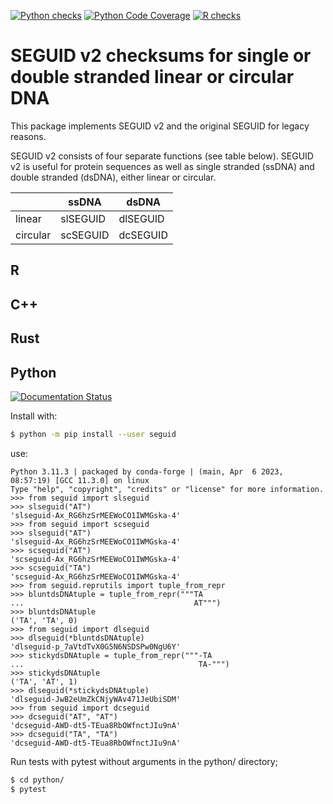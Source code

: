 [![Python checks](https://github.com/MetabolicEngineeringGroupCBMA/seguid/actions/workflows/check-python.yml/badge.svg)](https://github.com/MetabolicEngineeringGroupCBMA/seguid/actions/workflows/check-python.yml)
[![Python Code Coverage](https://codecov.io/gh/MetabolicEngineeringGroupCBMA/seguid/graph/badge.svg)](https://codecov.io/gh/MetabolicEngineeringGroupCBMA/seguid)
[![R checks](https://github.com/MetabolicEngineeringGroupCBMA/seguid/actions/workflows/R-CMD-check.yaml/badge.svg)](https://github.com/MetabolicEngineeringGroupCBMA/seguid/actions/workflows/R-CMD-check.yaml)


# SEGUID v2 checksums for single or double stranded linear or circular DNA

This package implements SEGUID v2 and the original SEGUID for legacy reasons.

SEGUID v2 consists of four separate functions (see table below). SEGUID v2 is useful for protein sequences as well as single stranded (ssDNA) and double stranded (dsDNA), either linear or circular.

|          | ssDNA     | dsDNA     |
|----------|-----------|-----------|
| linear   | slSEGUID  | dlSEGUID  |
| circular | scSEGUID  | dcSEGUID  |


## R


## C++



## Rust



## Python

[![Documentation Status](https://readthedocs.org/projects/seguid/badge/?version=latest)](https://seguid.readthedocs.io/en/latest/?badge=latest)

Install with:

```sh
$ python -m pip install --user seguid
```

use:
```
Python 3.11.3 | packaged by conda-forge | (main, Apr  6 2023, 08:57:19) [GCC 11.3.0] on linux
Type "help", "copyright", "credits" or "license" for more information.
>>> from seguid import slseguid
>>> slseguid("AT")
'slseguid-Ax_RG6hzSrMEEWoCO1IWMGska-4'
>>> from seguid import scseguid
>>> slseguid("AT")
'slseguid-Ax_RG6hzSrMEEWoCO1IWMGska-4'
>>> scseguid("AT")
'scseguid-Ax_RG6hzSrMEEWoCO1IWMGska-4'
>>> scseguid("TA")
'scseguid-Ax_RG6hzSrMEEWoCO1IWMGska-4'
>>> from seguid.reprutils import tuple_from_repr
>>> bluntdsDNAtuple = tuple_from_repr("""TA
...                                      AT""")
>>> bluntdsDNAtuple
('TA', 'TA', 0)
>>> from seguid import dlseguid
>>> dlseguid(*bluntdsDNAtuple)
'dlseguid-p_7aVtdTvX0G5N6NSDSPw0NgU6Y'
>>> stickydsDNAtuple = tuple_from_repr("""-TA
...                                       TA-""")
>>> stickydsDNAtuple
('TA', 'AT', 1)
>>> dlseguid(*stickydsDNAtuple)
'dlseguid-JwB2eUmZkCNjyWAv471JeUbiSDM'
>>> from seguid import dcseguid
>>> dcseguid("AT", "AT")
'dcseguid-AWD-dt5-TEua8RbOWfnctJIu9nA'
>>> dcseguid("TA", "TA")
'dcseguid-AWD-dt5-TEua8RbOWfnctJIu9nA'
```

Run tests with pytest without arguments in the python/ directory;

```sh
$ cd python/
$ pytest
```
